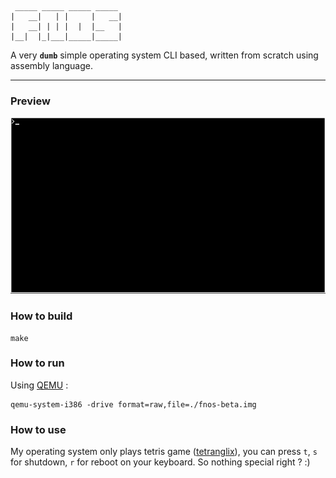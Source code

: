 ```
 _____ _____ _____ _____
|   __|   | |     |   __|
|   __| | | |  |  |__   |
|__|  |_|___|_____|_____|  
```
A very <b><code>dumb</code></b> simple operating system CLI based, written from scratch using assembly language.

---

<h3>Preview</h3>
<img src="https://github.com/febnug/fnos/blob/10b30e7b04d87ffc0db16328210a989cf366f72e/fnos-preview.png"/>

<h3>How to build</h3>

```
make
```

<h3>How to run</h3>

Using <a href="https://github.com/qemu/qemu">QEMU</a> :

```
qemu-system-i386 -drive format=raw,file=./fnos-beta.img
```

<h3>How to use</h3>
My operating system only plays tetris game (<a href="https://github.com/shikhin/tetranglix">tetranglix</a>), you can press <code>t</code>, <code>s</code> for shutdown, <code>r</code> for reboot on your keyboard. So nothing special right ? :)




